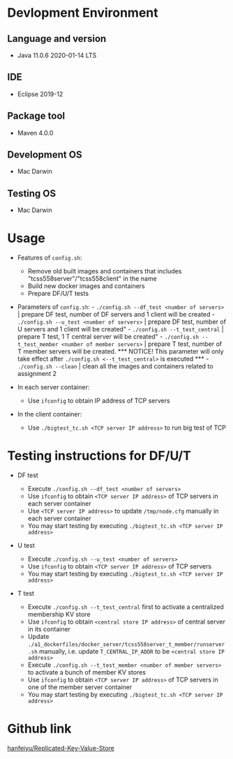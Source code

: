 # Devlopment Environment
## Language and version
  - Java 11.0.6 2020-01-14 LTS

## IDE
  - Eclipse 2019-12

## Package tool
  - Maven 4.0.0

## Development OS 
  - Mac Darwin

## Testing OS 
  - Mac Darwin

# Usage
  - Features of `config.sh`: 
    - Remove old built images and containers that includes "tcss558server"/"tcss558client" in the name 
    - Build new docker images and containers  
    - Prepare DF/U/T tests 

  -  Parameters of `config.sh`:
    - `./config.sh --df_test <number of servers>` | prepare DF test, number of DF servers and 1 client will be created 
    - `./config.sh --u_test <number of servers>` | prepare DF test, number of U servers and 1 client will be created" 
    - `./config.sh --t_test_central` | prepare T test, 1 T central server will be created" 
    - `./config.sh --t_test_member <number of member servers>` | prepare T test, number of T member servers will be created. \*\*\* NOTICE! This parameter will only take effect after `./config.sh <--t_test_central>` is executed \*\*\* 
    - `./config.sh --clean` | clean all the images and containers related to assignment 2 

  - In each server container:
    - Use `ifconfig` to obtain IP address of TCP servers 

  - In the client container:
    - Use `./bigtest_tc.sh <TCP server IP address>` to run big test of TCP 

# Testing instructions for DF/U/T
  - DF test
    - Execute `./config.sh --df_test <number of servers>` 
    - Use `ifconfig` to obtain `<TCP server IP address>` of TCP servers in each server container
    - Use `<TCP server IP address>` to update `/tmp/node.cfg` manually in each server container 
    - You may start testing by executing `./bigtest_tc.sh <TCP server IP address>` 

  - U test
    - Execute `./config.sh --u_test <number of servers>` 
    - Use `ifconfig` to obtain `<TCP server IP address>` of TCP servers 
    - You may start testing by executing `./bigtest_tc.sh <TCP server IP address>` 

  - T test
    - Execute `./config.sh --t_test_central` first to activate a centralized membership KV store 
    - Use `ifconfig` to obtain `<central store IP address>` of central server in its container 
    - Update `./a1_dockerfiles/docker_server/tcss558server_t_member/runserver.sh` manually, i.e. update `T_CENTRAL_IP_ADDR` to be `<central store IP address>` 
    - Execute `./config.sh --t_test_member <number of member servers>` to activate a bunch of member KV stores  
    - Use `ifconfig` to obtain `<TCP server IP address>` of TCP servers in one of the member server container 
    - You may start testing by executing `./bigtest_tc.sh <TCP server IP address>`

# Github link
[hanfeiyu/Replicated-Key-Value-Store](https://github.com/hanfeiyu/Replicated-Key-Value-Store)


